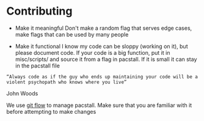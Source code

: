 # Contributing

* Make it meaningful
Don't make a random flag that serves edge cases, make flags that can be used by many people

* Make it functional
I know my code can be sloppy (working on it), but please document code. If your code is a big function, put it in misc/scripts/ and source it from a flag in pacstall. If it is small it can stay in the pacstall file

 `“Always code as if the guy who ends up maintaining your code will be a violent psychopath who knows where you live”`

John Woods

We use [git flow](https://danielkummer.github.io/git-flow-cheatsheet/) to manage pacstall. Make sure that you are familiar with it before attempting to make changes
